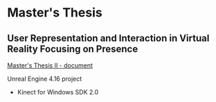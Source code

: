 # Master's Thesis
## User Representation and Interaction in Virtual Reality Focusing on Presence

[Master's Thesis II - document](MastersThesis.pdf)

Unreal Engine 4.16 project
- Kinect for Windows SDK 2.0
